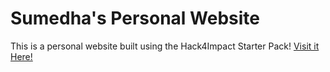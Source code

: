 # Sumedha's Personal Website
This is a personal website built using the Hack4Impact Starter Pack!
<You can add any description you want here.>
[Visit it Here!](https://SumedhaKun.github.io)
